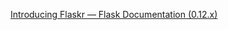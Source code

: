 

[Introducing Flaskr — Flask Documentation (0.12.x) ](https://flask.palletsprojects.com/en/0.12.x/tutorial/introduction/)
